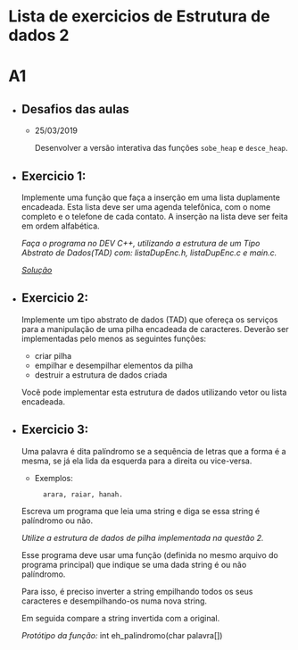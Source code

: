 # Lista de exercicios de Estrutura de dados 2

# A1

- ## Desafios das aulas
    
    - 25/03/2019 
    
        Desenvolver a versão interativa das funções `sobe_heap` e `desce_heap`.
    
- ## **Exercicio 1:**

    Implemente uma função que faça a inserção em uma lista duplamente encadeada. Esta lista deve ser uma agenda telefônica, com o nome completo e o telefone de cada contato. A inserção na lista deve ser feita em ordem alfabética.

    *Faça o programa no DEV C++, utilizando a estrutura de um Tipo Abstrato de Dados(TAD) com: listaDupEnc.h, listaDupEnc.c e main.c.*
    
    [*Solução*](https://github.com/edualb/ExerciciosEstruturaDeDados2/tree/master/Exercicio%201)

- ## **Exercicio 2:**

    Implemente um tipo abstrato de dados (TAD) que ofereça os serviços para a manipulação de uma pilha encadeada de caracteres. Deverão ser implementadas pelo menos as seguintes funções: 
    
    -   criar pilha
    -   empilhar e desempilhar elementos da pilha 
    -   destruir a estrutura de dados criada
    
    Você pode implementar esta estrutura de dados utilizando vetor ou lista encadeada.

- ## **Exercicio 3:**

    Uma palavra é dita palíndromo se a sequência de letras que a forma é a mesma, se já ela  lida da esquerda para a direita ou vice-versa.
    
    - Exemplos:
        
            arara, raiar, hanah.
    
    Escreva um programa que leia uma string e diga se essa string é palíndromo ou não.
    
    *Utilize a estrutura de dados de pilha implementada na questão 2.* 
    
    Esse programa deve usar uma função (definida no mesmo arquivo do programa principal) que indique se uma dada string é ou não palíndromo.

    Para isso, é preciso inverter a string empilhando todos os seus caracteres e desempilhando-os numa nova string. 
    
    Em seguida compare a string invertida com a original.

    *Protótipo da função:* int eh_palindromo(char palavra[])
